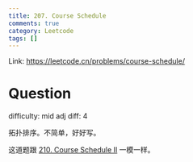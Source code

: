 ```yaml
---
title: 207. Course Schedule
comments: true
category: Leetcode
tags: []
---
```


Link: https://leetcode.cn/problems/course-schedule/

# Question

difficulty: mid
adj diff: 4

拓扑排序。不简单，好好写。

这道题跟 [210. Course Schedule II](https://mar2ndx.github.io/2022/10/12/algo-2022-210-Course-Schedule-II/) 一模一样。
